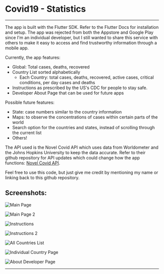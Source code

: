 # Covid19 - Statistics
---

The app is built with the Flutter SDK. Refer to the Flutter Docs for installation and setup. The app was rejected from both the Appstore and Google Play since I'm an individual developer, but I still wanted to share this service with others to make it easy to access and find trustworthy information through a mobile app.

Currently, the app features:
 - Global: Total cases, deaths, recovered
 - Country List sorted alphabetically
    - Each Country: total cases, deaths, recovered, active cases, critical conditions, per day cases and deaths
 - Instructions as prescribed by the US's CDC for people to stay safe.
 - Developer About Page that can be used for future apps
 
 Possible future features:
  - State: case numbers similar to the country information
  - Maps: to observe the concentrations of cases within certain parts of the world
  - Search option for the countries and states, instead of scrolling through the current list
  - Others!
  
The API used is the Novel Covid API which uses data from Worldometer and the Johns Hopkins University to keep the data accurate. Refer to their github repository for API updates which could change how the app functions: [Novel Covid API](https://github.com/novelcovid/api).

Feel free to use this code, but just give me credit by mentioning my name or linking back to this github repository.

Screenshots:
---

![Main Page](/screenshots/Screenshot_20200411-232044.jpg)

![Main Page 2](/screenshots/Screenshot_20200411-232048.jpg)

![Instructions](/screenshots/Screenshot_20200411-232108.jpg)

![Instructions 2](/screenshots/Screenshot_20200411-232114.jpg)

![All Countries List](/screenshots/Screenshot_20200411-232131.jpg)

![Individual Country Page](/screenshots/Screenshot_20200411-232058.jpg)

![About Developer Page](/screenshots/Screenshot_20200411-232150.jpg)

---

